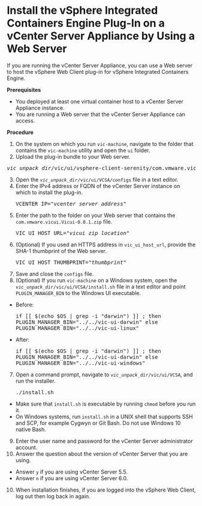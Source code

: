 # Install the vSphere Integrated Containers Engine Plug-In on a vCenter Server Appliance by Using a Web Server #

If you are running the vCenter Server Appliance, you can use a Web server to host the vSphere Web Client plug-in for vSphere Integrated Containers Engine.

**Prerequisites**

- You deployed at least one virtual container host to a vCenter Server Appliance instance.
- You are running a Web server that the vCenter Server Appliance can access.

**Procedure**

1. On the system on which you run `vic-machine`, navigate to the folder that contains the `vic-machine` utility and open the `ui` folder.
2. Upload the plug-in bundle to your Web server.
  <pre><i>vic_unpack_dir</i>/vic/ui/vsphere-client-serenity/com.vmware.vicui.Vicui-0.0.1.zip</pre>
3. Open the  <code><i>vic_unpack_dir</i>/vic/ui/VCSA/configs</code> file in a text editor.
4. Enter the IPv4 address or FQDN of the vCenter Server instance on which to install the plug-in.<pre>VCENTER_IP="<i>vcenter_server_address</i>"</pre>
5. Enter the path to the folder on your Web server that contains the `com.vmware.vicui.Vicui-0.0.1.zip`  file.<pre>VIC_UI_HOST_URL="<i>vicui_zip_location</i>"</pre>
6. (Optional) If you used an HTTPS address in `vic_ui_host_url`, provide the SHA-1 thumbprint of the Web server.<pre>VIC_UI_HOST_THUMBPRINT="<i>thumbprint</i>"</pre> 
6. Save and close the `configs` file.
7. (Optional) If you run `vic-machine` on a Windows system, open  the <code><i>vic_unpack_dir</i>/vic/ui/VCSA/install.sh</code> file in a text editor and point `PLUGIN_MANAGER_BIN` to the Windows UI executable.

 - Before:<pre>if [[ $(echo $OS | grep -i "darwin") ]] ; then
    PLUGIN_MANAGER_BIN="../../vic-ui-darwin"
else
    PLUGIN_MANAGER_BIN="../../vic-ui-linux"</pre>
  - After:<pre>if [[ $(echo $OS | grep -i "darwin") ]] ; then
    PLUGIN_MANAGER_BIN="../../vic-ui-darwin"
else
    PLUGIN_MANAGER_BIN="../../vic-ui-windows"</pre>

7. Open a command prompt, navigate to <code><i>vic_unpack_dir</i>/vic/ui/VCSA</code>, and run the installer.
   <pre>./install.sh</pre>
  - Make sure that `install.sh` is executable by running `chmod` before you run it.
  - On Windows systems, run `install.sh` in a UNIX shell that supports SSH and SCP, for example Cygwyn or Git Bash. Do not use Windows 10 native Bash.
9. Enter the user name and password for the vCenter Server administrator account.
10. Answer the question about the version of vCenter Server that you are using.
  - Answer `y` if you are using vCenter Server 5.5.
  - Answer `n` if you are using vCenter Server 6.0.
10. When installation finishes, if you are logged into the vSphere Web Client, log out then log back in again.